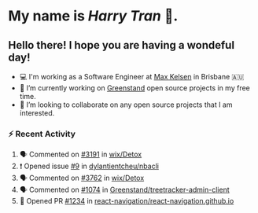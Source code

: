 #  My name is  *Harry Tran* 👋.
## Hello there! I hope you are having a wondeful day! 

- 💻 I'm working as a Software Engineer at [Max Kelsen](https://maxkelsen.com/) in Brisbane 🇦🇺
- 🌱 I’m currently working on [Greenstand](https://github.com/Greenstand) open source projects in my free time.
- 👯 I’m looking to collaborate on any open source projects that I am interested.

### :zap: Recent Activity
<!--START_SECTION:activity-->
1. 🗣 Commented on [#3191](https://github.com/wix/Detox/issues/3191) in [wix/Detox](https://github.com/wix/Detox)
2. ❗ Opened issue [#9](https://github.com/dylantientcheu/nbacli/issues/9) in [dylantientcheu/nbacli](https://github.com/dylantientcheu/nbacli)
3. 🗣 Commented on [#3762](https://github.com/wix/Detox/issues/3762) in [wix/Detox](https://github.com/wix/Detox)
4. 🗣 Commented on [#1074](https://github.com/Greenstand/treetracker-admin-client/issues/1074) in [Greenstand/treetracker-admin-client](https://github.com/Greenstand/treetracker-admin-client)
5. 💪 Opened PR [#1234](https://github.com/react-navigation/react-navigation.github.io/pull/1234) in [react-navigation/react-navigation.github.io](https://github.com/react-navigation/react-navigation.github.io)
<!--END_SECTION:activity-->

<!--

Here are some ideas to get you started:

- 🔭 I’m currently working on ...
- 🌱 I’m currently learning ...
- 👯 I’m looking to collaborate on ...
- 🤔 I’m looking for help with ...
- 💬 Ask me about ...
- 📫 How to reach me: ...
- 😄 Pronouns: ...
- ⚡ Fun fact: ...
# title 1
## title 2
### title 3
#### title 4
##### title 5
###### title 6

Text that is **bold**, *italic* and ~~strikethrough~~

* [ ] Item 2
   * [x] Sub Item 2b
* [ ] Item 1

1. Item 1
   1. Item 1
1. Item 2

| Column 1 | Column 2 | Column 3 |
| :--- | :---: | ---: |
| Row 1a | Row 1b | Row 1c |
| Row 2a | Row 2b | Row 2c |

This is a [link](https://mlh.io)

this is inline `code`, here is a block of code below 👇

```ts
const name: string = 'Eddie Jaoude';

// log name
console.log(name);
```

> I am a quote to give context

I am normal text talking about the above quote ☝️ 
-->
